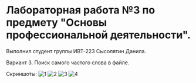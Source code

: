 # Лабораторная работа №3 по предмету "Основы профессиональной деятельности".
Выполнил студент группы ИВТ-223 Сысолятин Данила.

Вариант 3. Поиск самого частого слова в файле.

Скриншоты:
![1](https://user-images.githubusercontent.com/125178291/234629915-593e7ac7-5564-49ae-bb7b-7cda72b6256b.png)
![2](https://user-images.githubusercontent.com/125178291/234629939-fd47a6b5-d769-42db-a2ab-bbbc0c7bd891.png)
![3](https://user-images.githubusercontent.com/125178291/234629954-b7a551ec-a3ba-4866-b887-2660e2e32e84.png)
![4](https://user-images.githubusercontent.com/125178291/234629964-d7dc8617-92c3-4c39-bb9b-01379c2afa69.png)
